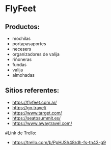 # FlyFeet

## Productos:
- mochilas
- portapasaportes
- necesers
- organizadores de valija
- riñoneras
- fundas
- valija
- almohadas

## Sitios referentes:
- https://flyfeet.com.ar/
- https://go.travel/
- https://www.target.com/
- https://seatosummit.es/
- https://www.awaytravel.com/

#Link de Trello:
- https://trello.com/b/PpHJSh48/dh-fs-tn43-g9